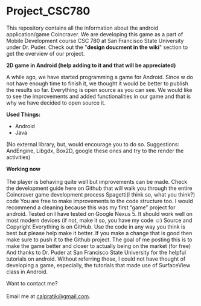 Project_CSC780
=================

This repository contains all the information about the android application/game Coincraver. We are developing this game as a part of Mobile Development course CSC 780 at San Francisco State University under Dr. Puder. Check out the "<b>design doucment in the wiki</b>" section to get the overview of our project.

<b>2D game in Android (help adding to it and that will be appreciated)</b>
 
A while ago, we have started programming a game for Android. Since w do not have enough time to finish it, we thought it would be better to publish the results so far. Everything is open source as you can see. We would like to see the improvements and added functionalities in our game and that is why we have decided to open source it.

<b>Used Things:</b>
-	Android
-	Java

(No external library, but, would encourage you to do so. 
Suggestions: AndEngine, Libgdx, Box2D, google these ones and try to the render the activities)

<b>Working now</b><br></br>
The player is behaving quite well but improvements can be made. Check the development guide here on Github that will walk you through the entire Coincraver game development process
Spagetti(I think so, what you think?) code
You are free to make improvements to the code structure too. I would recommend a cleaning because this was my first “game” project for android.
Tested on
I have tested on Google Nexus 5. It should work well on most modern devices (if not, make it so, you have my code ☺)
Source and Copyright
Everything is on GitHub. Use the code in any way you think is best but please help make it better. If you make a change that is good then make sure to push it to the Github project. The goal of me posting this is to make the game better and closer to actually being on the market (for free)
And thanks to Dr. Puder at San Francisco State University for the helpful tutorials on android. Without referring those, I could not have thought of developing a game, especially, the tutorials that made use of SurfaceView class in Android.

Want to contact me?<br></br>
Email me at calpratik@gmail.com.

